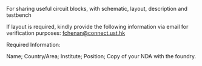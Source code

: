 For sharing useful circuit blocks, with schematic, layout, description and testbench

If layout is required, kindly provide the following information via email for verification purposes: fchenan@connect.ust.hk

Required Information:

Name; Country/Area; Institute; Position; Copy of your NDA with the foundry.
